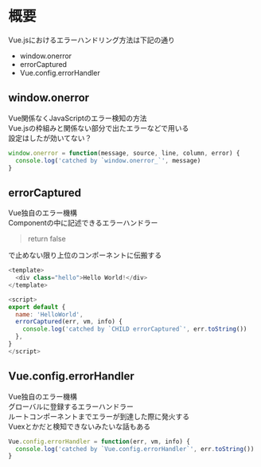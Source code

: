 # 概要
Vue.jsにおけるエラーハンドリング方法は下記の通り
* window.onerror
* errorCaptured
* Vue.config.errorHandler

## window.onerror
Vue関係なくJavaScriptのエラー検知の方法  
Vue.jsの枠組みと関係ない部分で出たエラーなどで用いる  
設定はしたが効いてない？
```javascript
window.onerror = function(message, source, line, column, error) {
  console.log('catched by `window.onerror_`', message)
}
```

## errorCaptured
Vue独自のエラー機構  
Componentの中に記述できるエラーハンドラー  
> return false  

で止めない限り上位のコンポーネントに伝搬する

```javascript
<template>
  <div class="hello">Hello World!</div>
</template>

<script>
export default {
  name: 'HelloWorld',
  errorCaptured(err, vm, info) {
    console.log('catched by `CHILD errorCaptured`', err.toString())
  },
}
</script>
```

## Vue.config.errorHandler
Vue独自のエラー機構  
グローバルに登録するエラーハンドラー  
ルートコンポーネントまでエラーが到達した際に発火する  
Vuexとかだと検知できないみたいな話もある  

```javascript
Vue.config.errorHandler = function(err, vm, info) {
  console.log('catched by `Vue.config.errorHandler`', err.toString())
}
```